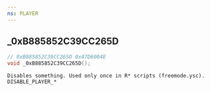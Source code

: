 ```yaml
---
ns: PLAYER
---
```

## _0xB885852C39CC265D

```c
// 0xB885852C39CC265D 0x47D6004E
void _0xB885852C39CC265D();
```

```
Disables something. Used only once in R* scripts (freemode.ysc).
DISABLE_PLAYER_*
```

